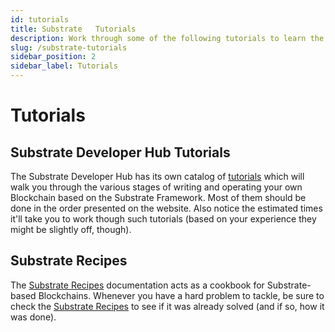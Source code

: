 ```yaml
---
id: tutorials
title: Substrate   Tutorials
description: Work through some of the following tutorials to learn the ins and outs of Substrate, a Blockchain framework based on the Rust programming language.
slug: /substrate-tutorials
sidebar_position: 2
sidebar_label: Tutorials
---
```


# Tutorials

## Substrate Developer Hub Tutorials

The Substrate Developer Hub has its own catalog of [tutorials](https://substrate.dev/en/tutorials) which will walk you through the various stages of writing and operating your own Blockchain based on the Substrate Framework. Most of them should be done in the order presented on the website. Also notice the estimated times it'll take you to work though such tutorials \(based on your experience they might be slightly off, though\).

## Substrate Recipes

The [Substrate Recipes](https://substrate.dev/recipes/) documentation acts as a cookbook for Substrate-based Blockchains. Whenever you have a hard problem to tackle, be sure to check the [Substrate Recipes](https://substrate.dev/recipes/) to see if it was already solved \(and if so, how it was done\).
